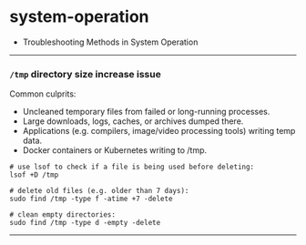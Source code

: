 # system-operation

- Troubleshooting Methods in System Operation

---

### `/tmp` directory size increase issue

Common culprits:
- Uncleaned temporary files from failed or long-running processes.
- Large downloads, logs, caches, or archives dumped there.
- Applications (e.g. compilers, image/video processing tools) writing temp data.
- Docker containers or Kubernetes writing to /tmp.

```
# use lsof to check if a file is being used before deleting:
lsof +D /tmp

# delete old files (e.g. older than 7 days):
sudo find /tmp -type f -atime +7 -delete

# clean empty directories:
sudo find /tmp -type d -empty -delete
```

---
